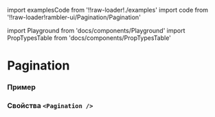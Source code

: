 import examplesCode from '!!raw-loader!./examples'
import code from '!!raw-loader!rambler-ui/Pagination/Pagination'

import Playground from 'docs/components/Playground'
import PropTypesTable from 'docs/components/PropTypesTable'

# Pagination

### Пример
<Playground code={examplesCode} />

### Свойства `<Pagination />`
<PropTypesTable code={code} />
